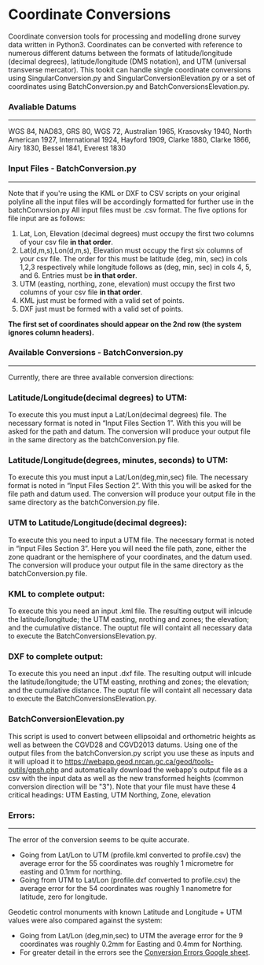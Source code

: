 # Coordinate Conversions
Coordinate conversion tools for processing and modelling drone survey data written in Python3. Coordinates can be converted with reference to numerous different datums between the formats of latitude/longitude (decimal degrees), latitude/longitude (DMS notation), and  UTM (universal transverse mercator). This tookit can handle single coordinate conversions using SingularConversion.py and SingularConversionElevation.py or a set of coordinates using BatchConversion.py and BatchConversionsElevation.py.

### Avaliable Datums
------
WGS 84, NAD83, GRS 80, WGS 72, Australian 1965, Krasovsky 1940, North American 1927, International 1924, Hayford 1909, Clarke 1880, Clarke 1866, Airy 1830, Bessel 1841, Everest 1830

### Input Files - BatchConversion.py
------
Note that if you're using the KML or DXF to CSV scripts on your original polyline all the input files will be accordingly formatted for further use in the batchConvrsion.py
All input files must be .csv format. The five options for file input are as follows:
1. Lat, Lon, Elevation (decimal degrees) must occupy the first two columns of your csv file **in that order**.
2. Lat(d,m,s),Lon(d,m,s), Elevation must occupy the first six columns of your csv file. The order for this must be latitude (deg, min, sec) in cols 1,2,3 respectively while longitude follows as (deg, min, sec) in cols 4, 5, and 6. Entries must be **in that order**.
3. UTM (easting, northing, zone, elevation) must occupy the first two columns of your csv file **in that order**.
4. KML just must be formed with a valid set of points.
5. DXF just must be formed with a valid set of points.


**The first set of coordinates should appear on the 2nd row (the system ignores column headers).**

### Available Conversions - BatchConversion.py
------
Currently, there are three available conversion directions:

### Latitude/Longitude(decimal degrees) to UTM:
To execute this you must input a Lat/Lon(decimal degrees) file. The necessary format is noted in “Input Files Section 1”. With this you will be asked for the path and datum. The conversion will produce your output file in the same directory as the batchConversion.py file.

### Latitude/Longitude(degrees, minutes, seconds) to UTM:
To execute this you must input a Lat/Lon(deg,min,sec) file. The necessary format is noted in “Input Files Section 2”. With this you will be asked for the file path and datum used. The conversion will produce your output file in the same directory as the batchConversion.py file.

### UTM to Latitude/Longitude(decimal degrees):
To execute this you need to input a UTM file. The necessary format is noted in “Input Files Section 3”. Here you will need the file path, zone, either the zone quadrant or the hemisphere of your coordinates, and the datum used. The conversion will produce your output file in the same directory as the batchConversion.py file.

### KML to complete output:
To execute this you need an input .kml file. The resulting output will inlcude the latitude/longitude; the UTM easting, nrothing and zones; the elevation; and the cumulative distance. The ouptut file will containt all necessary data to execute the BatchConversionsElevation.py.

### DXF to complete output:
To execute this you need an input .dxf file. The resulting output will inlcude the latitude/longitude; the UTM easting, nrothing and zones; the elevation; and the cumulative distance. The ouptut file will containt all necessary data to execute the BatchConversionsElevation.py.

### BatchConversionElevation.py
This script is used to convert between ellipsoidal and orthometric heights as well as between the CGVD28 and CGVD2013 datums. Using one of the output files from the batchConversion.py script you use these as inputs and it will upload it to  https://webapp.geod.nrcan.gc.ca/geod/tools-outils/gpsh.php and automatically download the webapp's output file as a csv with the input data as well as the new transformed heights (common conversion direction will be "3").
Note that your file must have these 4 critical headings: UTM Easting, UTM Northing, Zone, elevation

### Errors:
------
The error of the conversion seems to be quite accurate.
* Going from Lat/Lon to UTM (profile.kml converted to profile.csv) the average error for the 55 coordinates was roughly 1 micrometre for easting and 0.1mm for northing.
* Going from UTM to Lat/Lon (profile.dxf converted to profile.csv) the average error for the 54 coordinates was roughly 1 nanometre for latitude, zero for longitude.

Geodetic control monuments with known Latitude and Longitude + UTM values were also compared against the system:
* Going from Lat/Lon (deg,min,sec) to UTM the average error for the 9 coordinates was roughly 0.2mm for Easting and 0.4mm for Northing.
* For greater detail in the errors see the [Conversion Errors Google sheet](https://docs.google.com/spreadsheets/d/1ji0FxSZ786cPkNk0wIezwoCyrZBmFLjxTOtS8qBjaK8/edit?usp=sharing, "CoordinateConversion.py").
